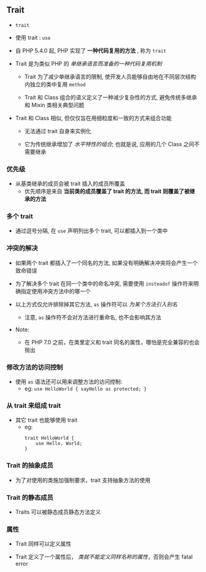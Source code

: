 ## Trait
* `trait`

* 使用 trait : `use`

* 自 PHP 5.4.0 起, PHP 实现了 **一种代码复用的方法** , 称为 `trait`

* Trait 是为类似 PHP 的 *单继承语言而准备的一种代码复用机制*
    * Trait 为了减少单继承语言的限制, 使开发人员能够自由地在不同层次结构内独立的类中复用 `method`

    * Trait 和 Class 组合的语义定义了一种减少复杂性的方式, 避免传统多继承和 Mixin 类相关典型问题

* Trait 和 Class 相似, 但仅仅旨在用细粒度和一致的方式来组合功能
    * 无法通过 trait 自身来实例化

    * 它为传统继承增加了 *水平特性的组合*; 也就是说, 应用的几个 Class 之间不需要继承


### 优先级
* 从基类继承的成员会被 trait 插入的成员所覆盖
    * 优先顺序是来自 **当前类的成员覆盖了 trait 的方法, 而 trait 则覆盖了被继承的方法**


### 多个 trait
* 通过逗号分隔, 在 `use` 声明列出多个 trait, 可以都插入到一个类中


### 冲突的解决
* 如果两个 trait 都插入了一个同名的方法, 如果没有明确解决冲突将会产生一个致命错误

* 为了解决多个 trait 在同一个类中的命名冲突, 需要使用 `insteadof` 操作符来明确指定使用冲突方法中的哪一个

* 以上方式仅允许排除掉其它方法, `as` 操作符可以 *为某个方法引入别名*
    * 注意, `as` 操作符不会对方法进行重命名, 也不会影响其方法

* Note:
    * 在 PHP 7.0 之前，在类里定义和 trait 同名的属性，哪怕是完全兼容的也会抛出


### 修改方法的访问控制
* 使用 `as` 语法还可以用来调整方法的访问控制:
    * eg: `use HelloWorld { sayHello as protected; }`


### 从 trait 来组成 trait
* 其它 trait 也能够使用 trait
    * eg:
        ```
        trait HelloWorld {
            use Hello, World;
        }
        ```


### Trait 的抽象成员
* 为了对使用的类施加强制要求，trait 支持抽象方法的使用


### Trait 的静态成员
* Traits 可以被静态成员静态方法定义


### 属性
* Trait 同样可以定义属性

* Trait 定义了一个属性后， *类就不能定义同样名称的属性*，否则会产生 fatal error
